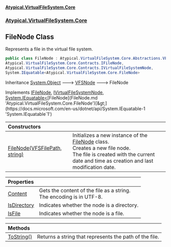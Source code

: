 #### [Atypical.VirtualFileSystem.Core](VirtualFileSystem.md 'VirtualFileSystem')
### [Atypical.VirtualFileSystem.Core](VirtualFileSystem.md#Atypical.VirtualFileSystem.Core 'Atypical.VirtualFileSystem.Core')

## FileNode Class

Represents a file in the virtual file system.

```csharp
public class FileNode : Atypical.VirtualFileSystem.Core.Abstractions.VFSNode,
Atypical.VirtualFileSystem.Core.Contracts.IFileNode,
Atypical.VirtualFileSystem.Core.Contracts.IVirtualFileSystemNode,
System.IEquatable<Atypical.VirtualFileSystem.Core.FileNode>
```

Inheritance [System.Object](https://docs.microsoft.com/en-us/dotnet/api/System.Object 'System.Object') &#129106; [VFSNode](VFSNode.md 'Atypical.VirtualFileSystem.Core.Abstractions.VFSNode') &#129106; FileNode

Implements [IFileNode](IFileNode.md 'Atypical.VirtualFileSystem.Core.Contracts.IFileNode'), [IVirtualFileSystemNode](IVirtualFileSystemNode.md 'Atypical.VirtualFileSystem.Core.Contracts.IVirtualFileSystemNode'), [System.IEquatable&lt;](https://docs.microsoft.com/en-us/dotnet/api/System.IEquatable-1 'System.IEquatable`1')[FileNode](FileNode.md 'Atypical.VirtualFileSystem.Core.FileNode')[&gt;](https://docs.microsoft.com/en-us/dotnet/api/System.IEquatable-1 'System.IEquatable`1')

| Constructors | |
| :--- | :--- |
| [FileNode(VFSFilePath, string)](FileNode.FileNode(VFSFilePath,string).md 'Atypical.VirtualFileSystem.Core.FileNode.FileNode(Atypical.VirtualFileSystem.Core.VFSFilePath, string)') | Initializes a new instance of the [FileNode](FileNode.md 'Atypical.VirtualFileSystem.Core.FileNode') class.<br/>Creates a new file node.<br/>The file is created with the current date and time as creation and last modification date. |

| Properties | |
| :--- | :--- |
| [Content](FileNode.Content.md 'Atypical.VirtualFileSystem.Core.FileNode.Content') | Gets the content of the file as a string.<br/>The encoding is in UTF-8. |
| [IsDirectory](FileNode.IsDirectory.md 'Atypical.VirtualFileSystem.Core.FileNode.IsDirectory') | Indicates whether the node is a directory. |
| [IsFile](FileNode.IsFile.md 'Atypical.VirtualFileSystem.Core.FileNode.IsFile') | Indicates whether the node is a file. |

| Methods | |
| :--- | :--- |
| [ToString()](FileNode.ToString().md 'Atypical.VirtualFileSystem.Core.FileNode.ToString()') | Returns a string that represents the path of the file. |
